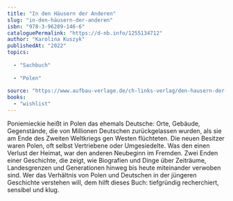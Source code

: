 ```yaml
---
title: "In den Häusern der Anderen"
slug: "in-den-häusern-der-anderen"
isbn: "978-3-96289-146-6"
cataloguePermalink: "https://d-nb.info/1255134712"
author: "Karolina Kuszyk"
publishedAt: "2022"
topics:
  
  - "Sachbuch"
    
  - "Polen"
    
source: "https://www.aufbau-verlage.de/ch-links-verlag/den-hausern-der-anderen/978-3-96289-146-6"
books: 
  - "wishlist"
---
```

Poniemieckie heißt in Polen das ehemals Deutsche: Orte, Gebäude, Gegenstände, 
die von Millionen Deutschen zurückgelassen wurden, als sie am Ende des Zweiten 
Weltkriegs gen Westen flüchteten. Die neuen Besitzer waren Polen, oft selbst 
Vertriebene oder Umgesiedelte. Was den einen Verlust der Heimat, war den 
anderen Neubeginn im Fremden. Zwei Enden einer Geschichte, die zeigt, wie 
Biografien und Dinge über Zeiträume, Landesgrenzen und Generationen hinweg bis 
heute miteinander verwoben sind. Wer das Verhältnis von Polen und Deutschen in 
der jüngeren Geschichte verstehen will, dem hilft dieses Buch: tiefgründig 
recherchiert, sensibel und klug.